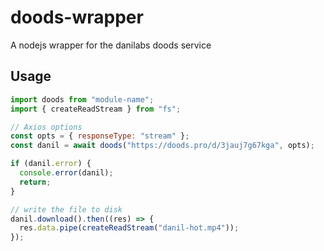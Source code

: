# doods-wrapper
A nodejs wrapper for the danilabs doods service

## Usage
```js
import doods from "module-name";
import { createReadStream } from "fs";

// Axios options
const opts = { responseType: "stream" };
const danil = await doods("https://doods.pro/d/3jauj7g67kga", opts);

if (danil.error) {
  console.error(danil);
  return;
}

// write the file to disk
danil.download().then((res) => {
  res.data.pipe(createReadStream("danil-hot.mp4"));
});
```